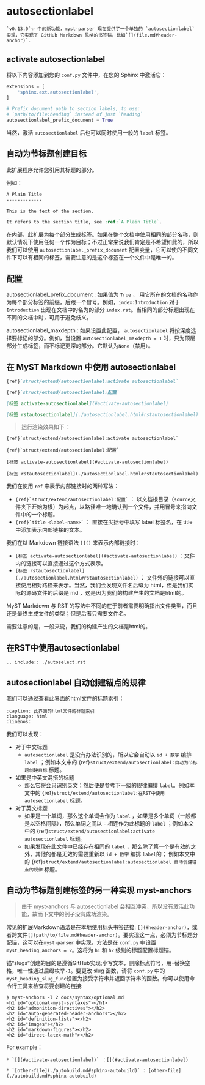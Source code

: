 # autosectionlabel

```{attention}
`v0.13.0`✨ 中的新功能，myst-parser 现在提供了一个单独的 `autosectionlabel` 实现，它实现了 GitHub Markdown 风格的书签锚，比如`[](file.md#header-anchor)`.
```

<!-- 如果对此界面的标签进行修改，需要对此笔记引用的 html 标签结构进行修改，同时还需要注意此行为产生的此界面的部分链接的失效。 -->

## activate autosectionlabel

将以下内容添加到您的 `conf.py` 文件中，在您的 Sphinx 中激活它：

```python
extensions = [
    'sphinx.ext.autosectionlabel',
]

# Prefix document path to section labels, to use:
# `path/to/file:heading` instead of just `heading`
autosectionlabel_prefix_document = True
```

当然，激活 `autosectionlabel` 后也可以同时使用一般的 `label` 标签。

## 自动为节标题创建目标

此扩展程序允许您引用其标题的部分。

例如：

```rest
A Plain Title
-------------

This is the text of the section.

It refers to the section title, see :ref:`A Plain Title`.
```

在内部，此扩展为每个部分生成标签。如果在整个文档中使用相同的部分名称，则默认情况下使用任何一个作为目标；不过正常来说我们肯定是不希望如此的，所以我们可以使用 `autosectionlabel_prefix_document` 配置变量，它可以使的不同文件下可以有相同的标签，需要注意的是这个标签在一个文件中是唯一的。

## 配置

autosectionlabel_prefix_document
: 如果值为 `True` ， 用它所在的文档的名称作为每个部分标签的前缀，后跟一个冒号。例如，`index:Introduction` 对于 `Introduction` 出现在文档中的名为的部分 `index.rst`。当相同的部分标题出现在不同的文档中时，可用于避免歧义。

autosectionlabel_maxdepth
: 如果设置此配置， `autosectionlabel` 将按深度选择要标记的部分。例如，当设置 `autosectionlabel_maxdepth = 1` 时，只为顶层部分生成标签，而不标记更深的部分。它默认为`None`（禁用）。

## 在 MyST Markdown 中使用 autosectionlabel

```md
{ref}`struct/extend/autosectionlabel:activate autosectionlabel`

{ref}`struct/extend/autosectionlabel:配置`

[标签 activate-autosectionlabel](#activate-autosectionlabel)

[标签 rstautosectionlabel](./autosectionlabel.html#rstautosectionlabel)
```

> 运行渲染效果如下：

```{card}
{ref}`struct/extend/autosectionlabel:activate autosectionlabel`

{ref}`struct/extend/autosectionlabel:配置`

[标签 activate-autosectionlabel](#activate-autosectionlabel)

[标签 rstautosectionlabel](./autosectionlabel.html#rstautosectionlabel)
```

我们在使用 `ref` 来表示内部链接时的两种写法：
* ``` {ref}`struct/extend/autosectionlabel:配置` ``` ： 以文档根目录（`source`文件夹下开始为根）为起点，以路径唯一地确认到一个文件，并用冒号来指向文件中的一个标题。
* ``` {ref}`title <label-name>` ``` ： 直接在尖括号中填写 label 标签名，在 title 中添加表示内部链接的文本。

我们在以 Markdown 链接语法 `[]()` 来表示内部链接时：
* `[标签 activate-autosectionlabel](#activate-autosectionlabel)` ：文件内的链接可以直接通过这个方式表示。
* `[标签 rstautosectionlabel](./autosectionlabel.html#rstautosectionlabel)` ： 文件外的链接可以直接使用相对路径来表示。当然，我们会发现文件名后缀为 html，但是我们实际的源码文件的后缀是 md ，这是因为我们的构建产生的文档是html的。

MyST Markdown 与 RST 的写法中不同的在于前者需要明确指出文件类型，而且还是最终生成文件的类型；但是后者只需要文件名。

需要注意的是，一般来说，我们的构建产生的文档是html的。

## 在RST中使用autosectionlabel

```{eval-rst}
.. include:: ./autoselect.rst
```

## autosectionlabel 自动创建锚点的规律

我们可以通过查看此界面的html文件的标题索引：

```{literalinclude} ./example/example.html
:caption: 此界面的html文件的标题索引
:language: html
:linenos:
```

我们可以发现：

* 对于中文标题
  * `autosectionlabel` 是没有办法识别的，所以它会自动以 `id + 数字` 编排 `label` ；例如本文中的 {ref}`struct/extend/autosectionlabel:自动为节标题创建目标` 标题。
* 如果是中英文混搭的标题
  * 那么它将会只识别英文；然后便是参考下一级的规律编排 `label`。例如本文中的 {ref}`struct/extend/autosectionlabel:在RST中使用autosectionlabel` 标题。
* 对于英文标题
  * 如果是一个单词，那么这个单词会作为 `label` ，如果是多个单词（一般都是以空格间隔），那么单词之间以 `-` 相连作为此标题的 `label` ；例如本文中的 {ref}`struct/extend/autosectionlabel:activate autosectionlabel` 标题。
  * 如果发现在此文件中已经存在相同的 `label` ，那么除了第一个是有效的之外，其他的都是无效的需要重新以 `id + 数字` 编排 `label`的； 例如本文中的 {ref}`struct/extend/autosectionlabel:autosectionlabel 自动创建锚点的规律` 标题。

## 自动为节标题创建标签的另一种实现 myst-anchors

> 由于 myst-anchors 与 autosectionlabel 会相互冲突，所以没有激活此功能，故而下文中的例子没有成功渲染。

常见的扩展Markdown语法是在本地使用标头书签链接; `[](#header-anchor)`，或者跨文件`[](path/to/file.md#header-anchor)`。要实现这一点，必须为节标题分配锚，这可以在`myst-parser` 中实现，方法是在 `conf.py` 中设置 `myst_heading_anchors = 2`。这将为 `h1` 和 `h2` 级别的标题配置标题锚。

锚“slugs”创建的目的是遵循GitHub实现;小写文本，删除标点符号，用`-`替换空格，唯一性通过后缀枚举`-1`。要更改 slug 函数，请将 `conf.py` 中的`myst_heading_slug_func`设置为接受字符串并返回字符串的函数。你可以使用命令行工具来检查将要创建的链接:

```shell
$ myst-anchors -l 2 docs/syntax/optional.md
<h1 id="optional-myst-syntaxes"></h1>
<h2 id="admonition-directives"></h2>
<h2 id="auto-generated-header-anchors"></h2>
<h2 id="definition-lists"></h2>
<h2 id="images"></h2>
<h2 id="markdown-figures"></h2>
<h2 id="direct-latex-math"></h2>
```

For example：

```{card}
* `[](#activate-autosectionlabel)` ：[](#activate-autosectionlabel)

* `[other-file](./autobuild.md#sphinx-autobuild)` : [other-file](./autobuild.md#sphinx-autobuild)
```
